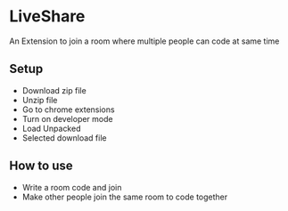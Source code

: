 # LiveShare
An Extension to join a room where multiple people can code at same time

## Setup
- Download zip file
- Unzip file
- Go to chrome extensions
- Turn on developer mode
- Load Unpacked
- Selected download file

## How to use
- Write a room code and join
- Make other people join the same room to code together
